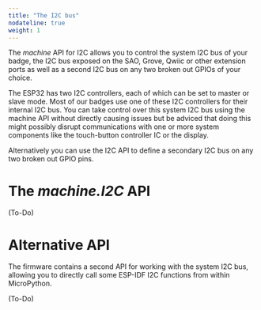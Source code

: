 ```yaml
---
title: "The I2C bus"
nodateline: true
weight: 1
---
```


The *machine* API for I2C allows you to control the system I2C bus of your badge, the I2C bus exposed on the SAO, Grove, Qwiic or other extension ports as well as a second I2C bus on any two broken out GPIOs of your choice.

The ESP32 has two I2C controllers, each of which can be set to master or slave mode. Most of our badges use one of these I2C controllers for their internal I2C bus.
You can take control over this system I2C bus using the machine API without directly causing issues but be adviced that doing this might possibly disrupt communications with one or more system components like the touch-button controller IC or the display.

Alternatively you can use the I2C API to define a secondary I2C bus on any two broken out GPIO pins.

# The *machine.I2C* API

(To-Do)


# Alternative API

The firmware contains a second API for working with the system I2C bus, allowing you to directly call some ESP-IDF I2C functions from within MicroPython.

(To-Do)
